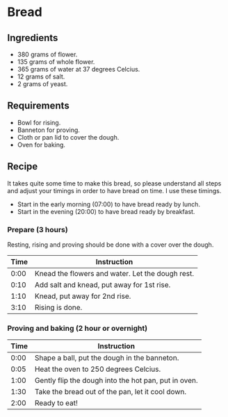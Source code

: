 # Bread

## Ingredients

- 380 grams of flower.
- 135 grams of whole flower.
- 365 grams of water at 37 degrees Celcius.
- 12 grams of salt.
- 2 grams of yeast.

## Requirements

- Bowl for rising.
- Banneton for proving.
- Cloth or pan lid to cover the dough.
- Oven for baking.

## Recipe

It takes quite some time to make this bread, so please understand all steps and adjust your timings in order to have bread on time. I use these timings.

- Start in the early morning (07:00) to have bread ready by lunch.
- Start in the evening (20:00) to have bread ready by breakfast.

### Prepare (3 hours)

Resting, rising and proving should be done with a cover over the dough.

|Time|Instruction                                     |
|----|------------------------------------------------|
|0:00|Knead the flowers and water. Let the dough rest.|
|0:10|Add salt and knead, put away for 1st rise.      |
|1:10|Knead, put away for 2nd rise.                   |
|3:10|Rising is done.                                 |

### Proving and baking (2 hour or overnight)

|Time|Instruction                                         |
|----|----------------------------------------------------|
|0:00|Shape a ball, put the dough in the banneton.        |
|0:05|Heat the oven to 250 degrees Celcius.               |
|1:00|Gently flip the dough into the hot pan, put in oven.|
|1:30|Take the bread out of the pan, let it cool down.    |
|2:00|Ready to eat!                                       |
